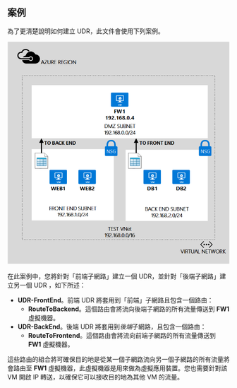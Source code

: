 ## 案例

為了更清楚說明如何建立 UDR，此文件會使用下列案例。

![影像說明](./media/virtual-network-create-udr-scenario-include/figure1.png)

在此案例中，您將針對「前端子網路」建立一個 UDR，並針對「後端子網路」建立另一個 UDR ，如下所述：

- **UDR-FrontEnd**。前端 UDR 將套用到「前端」子網路且包含一個路由：	
	- **RouteToBackend**。這個路由會將流向後端子網路的所有流量傳送到 **FW1** 虛擬機器。
- **UDR-BackEnd**。後端 UDR 將套用到*後端*子網路，且包含一個路由：	
	- **RouteToFrontend**。這個路由會將流向前端子網路的所有流量傳送到 **FW1** 虛擬機器。

這些路由的組合將可確保目的地是從某一個子網路流向另一個子網路的所有流量將會路由至 **FW1** 虛擬機器，此虛擬機器是用來做為虛擬應用裝置。您也需要針對該 VM 開啟 IP 轉送，以確保它可以接收目的地為其他 VM 的流量。

<!---HONumber=Oct15_HO3-->